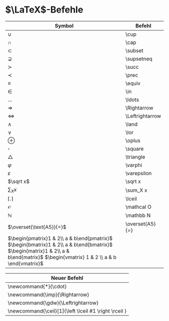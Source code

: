 # $\LaTeX$-Befehle

| Symbol                                                                                                                                                                           | Befehl          |
| -------------------------------------------------------------------------------------------------------------------------------------------------------------------------------- | --------------- |
| $\cup$                                                                                                                                                                           | \cup            |
| $\cap$                                                                                                                                                                           | \cap            |
| $\subset$                                                                                                                                                                        | \subset         |
| $\supsetneq$                                                                                                                                                                     | \supsetneq      |
| $\succ$                                                                                                                                                                          | \succ           |
| $\prec$                                                                                                                                                                          | \prec           |
| $\equiv$                                                                                                                                                                         | \equiv          |
| $\in$                                                                                                                                                                            | \in             |
| $\ldots$                                                                                                                                                                         | \ldots          |
| $\Rightarrow$                                                                                                                                                                    | \Rightarrow     |
| $\Leftrightarrow$                                                                                                                                                                | \Leftrightarrow |
| $\land$                                                                                                                                                                          | \land           |
| $\lor$                                                                                                                                                                           | \lor            |
| $\oplus$                                                                                                                                                                         | \oplus          |
| $\square$                                                                                                                                                                        | \square         |
| $\triangle$                                                                                                                                                                      | \triangle       |
| $\varphi$                                                                                                                                                                        | \varphi         |
| $\varepsilon$                                                                                                                                                                    | \varepsilon     |
| $\sqrt x$                                                                                                                                                                        | \sqrt x         |
| $\sum_X x$                                                                                                                                                                       | \sum_X x        |
| $\lceil .\rceil$                                                                                                                                                                 | \lceil          |
| $\mathcal O$                                                                                                                                                                     | \mathcal O      |
| $\mathbb N$                                                                                                                                                                      | \mathbb N       |
| $\overset{\text{A5}}{=}$                                                                                                                                                         | \overset{A5}{=} |
| $\begin{pmatrix}1 & 2\\ a & b\end{pmatrix}$ $\begin{bmatrix}1 & 2\\ a & b\end{bmatrix}$ $\begin{matrix}1 & 2\\ a & b\end{matrix}$ $\begin{vmatrix} 1 & 2 \\ a & b \end{vmatrix}$ |                 |

| Neuer Befehl                                          |
| ----------------------------------------------------- |
| \newcommand{\*}{\cdot}                                |
| \newcommand{\imp}{\Rightarrow}                        |
| \newcommand{\gdw}{\Leftrightarrow}                    |
| \newcommand{\ceil}[1]{\left \lceil #1 \right \rceil } |
